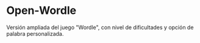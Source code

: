 # Open-Wordle
Versión ampliada del juego "Wordle", con nivel de dificultades y opción de palabra personalizada.

